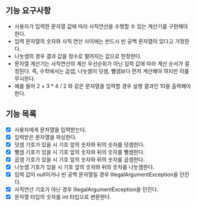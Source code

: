 ## 기능 요구사항
- 사용자가 입력한 문자열 값에 따라 사칙연산을 수행할 수 있는 계산기를 구현해야 한다.
- 입력 문자열의 숫자와 사칙 연산 사이에는 반드시 빈 공백 문자열이 있다고 가정한다.
- 나눗셈의 경우 결과 값을 정수로 떨어지는 값으로 한정한다.
- 문자열 계산기는 사칙연산의 계산 우선순위가 아닌 입력 값에 따라 계산 순서가 결정된다. 
즉, 수학에서는 곱셉, 나눗셈이 덧셈, 뺄셈보다 먼저 계산해야 하지만 이를 무시한다.
- 예를 들어 2 + 3 * 4 / 2 와 같은 문자열을 입력할 경우 실행 결과인 10을 출력해야 한다.

## 기능 목록
- [x] 사용자에게 문자열을 입력받는다.
- [x] 입력받은 문자열을 파싱한다.
- [x] 덧셈 기호가 있을 시 기호 앞의 숫자와 뒤의 숫자를 덧셈한다.
- [x] 뺄셈 기호가 있을 시 기호 앞의 숫자와 뒤의 숫자를 뺄셈한다.
- [x] 곱셈 기호가 있을 시 기호 앞의 숫자와 뒤의 숫자를 곱셈한다.
- [x] 나눗셈 기호가 있을 시 기호 앞의 숫자와 뒤의 숫자를 나눗셈한다.
- [x] 입력 값이 null이거나 빈 공백 문자열일 경우 IllegalArgumentException을 던진다.
- [x] 사칙연산 기호가 아닌 경우 IllegalArgumentException을 던진다.
- [x] 문자열 타입의 숫자를 int 타입으로 변환한다. 